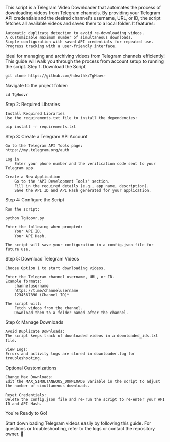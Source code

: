 This script is a Telegram Video Downloader that automates the process of downloading videos from Telegram channels. By providing your Telegram API credentials and the desired channel's username, URL, or ID, the script fetches all available videos and saves them to a local folder. It features:

    Automatic duplicate detection to avoid re-downloading videos.
    A customizable maximum number of simultaneous downloads.
    Simple configuration with saved API credentials for repeated use.
    Progress tracking with a user-friendly interface.

Ideal for managing and archiving videos from Telegram channels efficiently!
This guide will walk you through the process from account setup to running the script.
Step 1: Download the Script

    git clone https://github.com/hdeathk/TgHoovr

Navigate to the project folder:

    cd TgHoovr

Step 2: Required Libraries

    Install Required Libraries
    Use the requirements.txt file to install the dependencies:

    pip install -r requirements.txt

Step 3: Create a Telegram API Account

    Go to the Telegram API Tools page:
    https://my.telegram.org/auth

    Log in
        Enter your phone number and the verification code sent to your Telegram app.

    Create a New Application
        Go to the "API Development Tools" section.
        Fill in the required details (e.g., app name, description).
        Save the API ID and API Hash generated for your application.

Step 4: Configure the Script

    Run the script:

    python TgHoovr.py

    Enter the following when prompted:
        Your API ID.
        Your API Hash.

    The script will save your configuration in a config.json file for future use.

Step 5: Download Telegram Videos

    Choose Option 1 to start downloading videos.

    Enter the Telegram channel username, URL, or ID.
    Example formats:
        channelusername
        https://t.me/channelusername
        1234567890 (Channel ID)*

    The script will:
        Fetch videos from the channel.
        Download them to a folder named after the channel.

Step 6: Manage Downloads

    Avoid Duplicate Downloads:
    The script keeps track of downloaded videos in a downloaded_ids.txt file.

    View Logs:
    Errors and activity logs are stored in downloader.log for troubleshooting.

Optional Customizations

    Change Max Downloads:
    Edit the MAX_SIMULTANEOUS_DOWNLOADS variable in the script to adjust the number of simultaneous downloads.

    Reset Credentials:
    Delete the config.json file and re-run the script to re-enter your API ID and API Hash.

You're Ready to Go!

Start downloading Telegram videos easily by following this guide. For questions or troubleshooting, refer to the logs or contact the repository owner. 🎉
